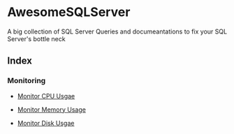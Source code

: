 # AwesomeSQLServer

A big collection of SQL Server Queries and documeantations to fix your SQL Server's bottle neck

## Index

### Monitoring

* [Monitor CPU Usgae](https://github.com/SqlAdmin/AwesomeSQLServer/blob/master/T-SQL%20Scripts/CPU%20Monitoring.sql)

* [Monitor Memory Usage](https://github.com/SqlAdmin/AwesomeSQLServer/blob/master/T-SQL%20Scripts/Memory%20Monitoring.sql)
* [Monitor Disk Usgae](https://github.com/SqlAdmin/AwesomeSQLServer/blob/master/T-SQL%20Scripts/Disk%20Space%20Monitoring.sql)
